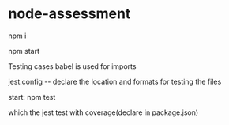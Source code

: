 # node-assessment

npm i

npm start

Testing cases
babel is used for imports

jest.config -- declare the location and formats for testing the files

start: npm test

which the jest test with coverage(declare in package.json)
